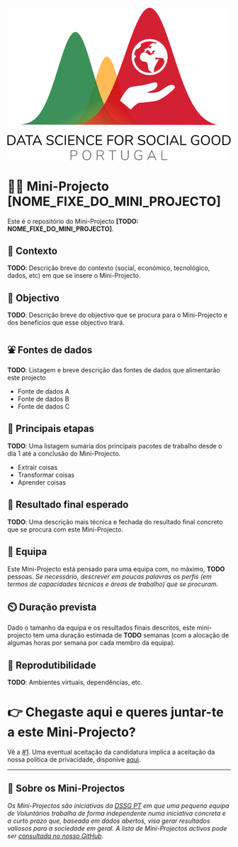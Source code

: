 ![DSGG Portugal](assets/dssg_logo_lettering.png)

# 👶🚀 Mini-Projecto [NOME_FIXE_DO_MINI_PROJECTO] 

Este é o repositório do Mini-Projecto **[TODO: NOME_FIXE_DO_MINI_PROJECTO]**.

## 🤔 Contexto

**TODO**: Descrição breve do contexto (social, económico, tecnológico, dados, etc) em que se insere o Mini-Projecto.

## 🥅 Objectivo

**TODO**: Descrição breve do objectivo que se procura para o Mini-Projecto e dos benefícios que esse objectivo trará. 

## ⛲ Fontes de dados

**TODO**: Listagem e breve descrição das fontes de dados que alimentarão este projecto

+ Fonte de dados A 
+ Fonte de dados B
+ Fonte de dados C

## 🧱 Principais etapas

**TODO**: Uma listagem sumária dos principais pacotes de trabalho desde o dia 1 até a conclusão do Mini-Projecto.

+ Extrair coisas 
+ Transformar coisas
+ Aprender coisas

## 🎯 Resultado final esperado

**TODO**: Uma descrição mais técnica e fechada do resultado final concreto que se procura com este Mini-Projecto. 

## 👥 Equipa

Este Mini-Projecto está pensado para uma equipa com, no máximo, **TODO** pessoas. _Se necessário, descrever em poucas palavras os perfis (em termos de capacidades técnicas e áreas de trabalho) que se procuram_.

## ⏲️ Duração prevista

Dado o tamanho da equipa e os resultados finais descritos, este mini-projecto tem uma duração estimada de **TODO** semanas (com a alocação de algumas horas por semana por cada membro da equipa).

## 🔁 Reprodutibilidade

**TODO**: Ambientes virtuais, dependências, etc. 

# 👉 Chegaste aqui e queres juntar-te a este Mini-Projecto?

Vê a [#1](/../../issues/1). Uma eventual aceitação da candidatura implica a aceitação da nossa política de privacidade, disponíve [aqui](https://www.dssg.pt/privacy-policy/). 

--- 

## 📜 Sobre os Mini-Projectos

_Os Mini-Projectos são iniciativas da [DSSG PT](https://dssg.pt) em que uma pequena equipa de Voluntários trabalha de forma independente numa iniciativa concreta e a curto prazo que, baseada em dados abertos, visa gerar resultados valiosos para a sociedade em geral. A lista de Mini-Projectos activos pode ser [consultada no nosso GitHub](https://github.com/dssg-pt/)._
 
